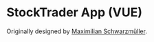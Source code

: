# StockTrader App (VUE)

Originally designed by [Maximilian Schwarzmüller](https://github.com/maxschwarzmueller).
